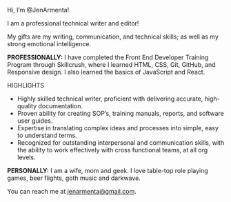 Hi, I’m @JenArmenta!

I am a professional technical writer and editor!

My gifts are my writing, communication, and technical skills; as well as my strong emotional intelligence.

**PROFESSIONALLY:**
I have completed the Front End Developer Training Program through Skillcrush, where I learned HTML, CSS, Git, GitHub, and Responsive design. I also learned the basics of JavaScript and React.

  HIGHLIGHTS
  * Highly skilled technical writer, proficient with delivering accurate, high-quality documentation. 
  * Proven ability for creating SOP’s, training manuals, reports, and software user guides. 
  * Expertise in translating complex ideas and processes into simple, easy to understand terms. 
  * Recognized for outstanding interpersonal and communication skills, with the ability to work effectively with cross functional teams, at all org levels. 


**PERSONALLY:**
I am a wife, mom and geek. I love table-top role playing games, beer flights, goth music and darkwave.

You can reach me at jenarmenta@gmail.com.



